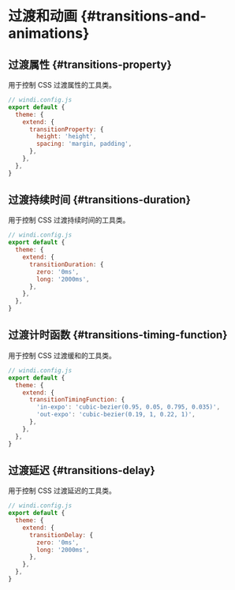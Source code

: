 # 过渡和动画 {#transitions-and-animations}

## 过渡属性 {#transitions-property}

用于控制 CSS 过渡属性的工具类。

<PlaygroundWithVariants
  variant=''
  :variants="['', 'all', 'colors', 'opacity', 'shadow', 'transform', 'none']"
  prefix='transition'
  fixed='p-2 dark:text-white opacity-85 h-screen flex flex-col justify-center'
  nested=true
  appended='focus:outline-none w-32 py-3 rounded font-bold text-white bg-blue-400 ring-4 ring-blue-500 ring-opacity-50 cursor-pointer transform hover:bg-indigo-400 hover:ring-indigo-500 hover:scale-110 hover:-translate-y-1 !duration-300 hover:shadow-xl hover:opacity-80 shadow-indigo-500'
  html='&lt;button tabindex="-1"; class="{class} !duration-300 focus:outline-none w-32 py-3 rounded font-bold text-white bg-blue-400 ring-4 ring-blue-500 ring-opacity-50 cursor-pointer hover:bg-indigo-400 hover:ring-indigo-500 transform hover:scale-110 hover:-translate-y-1 hover:shadow-xl hover:opacity-80 shadow-indigo-500"&gt;
    Hover me
  &lt;/button&gt;'
/>

<Customizing>

```js
// windi.config.js
export default {
  theme: {
    extend: {
      transitionProperty: {
        height: 'height',
        spacing: 'margin, padding',
      },
    },
  },
}
```

</Customizing>

## 过渡持续时间 {#transitions-duration}

用于控制 CSS 过渡持续时间的工具类。

<PlaygroundWithVariants
  variant='150'
  :variants="['0', '50', '75', '100', '150', '200', '300', '400', '500', '600', '700', '1000']"
  prefix='duration'
  fixed='p-2 dark:text-white opacity-85 h-screen flex flex-col justify-center'
  nested=true
  appended='transition focus:outline-none w-32 py-3 rounded font-bold text-white bg-blue-400 ring-4 ring-blue-500 ring-opacity-50 cursor-pointer transform hover:scale-110 hover:-translate-y-1'
  html='&lt;button tabindex="-1"; class="transition {class} focus:outline-none w-32 py-3 rounded font-bold text-white bg-blue-400 ring-4 ring-blue-500 ring-opacity-50 cursor-pointer transform hover:scale-110 hover:-translate-y-1"&gt;
    Hover me
  &lt;/button&gt;'
/>

<Customizing>

```js
// windi.config.js
export default {
  theme: {
    extend: {
      transitionDuration: {
        zero: '0ms',
        long: '2000ms',
      },
    },
  },
}
```

</Customizing>

## 过渡计时函数 {#transitions-timing-function}

用于控制 CSS 过渡缓和的工具类。

<PlaygroundWithVariants
  variant='linear'
  :variants="['linear', 'in', 'out', 'in-out']"
  prefix='ease'
  fixed='p-2 dark:text-white opacity-85 h-screen flex flex-col justify-center'
  nested=true
  appended='transition focus:outline-none ease-in-out w-32 py-3 rounded font-bold text-white bg-blue-400 ring-4 ring-blue-500 ring-opacity-50 cursor-pointer transform hover:scale-110 hover:-translate-y-1 duration-600'
  html='&lt;button tabindex="-1"; class="transition ease-in-out {class} duration-600 focus:outline-none w-32 py-3 rounded font-bold text-white bg-blue-400 ring-4 ring-blue-500 ring-opacity-50 cursor-pointer transform hover:scale-110 hover:-translate-y-1"&gt;
    Hover me
  &lt;/button&gt;'
/>

<Customizing>

```js
// windi.config.js
export default {
  theme: {
    extend: {
      transitionTimingFunction: {
        'in-expo': 'cubic-bezier(0.95, 0.05, 0.795, 0.035)',
        'out-expo': 'cubic-bezier(0.19, 1, 0.22, 1)',
      },
    },
  },
}
```

</Customizing>

## 过渡延迟 {#transitions-delay}

用于控制 CSS 过渡延迟的工具类。

<PlaygroundWithVariants
  variant='150'
  :variants="['0', '50', '75', '100', '150', '200', '300', '400', '500', '600', '700', '1000']"
  prefix='delay'
  fixed='p-2 dark:text-white opacity-85 h-screen flex flex-col justify-center'
  nested=true
  appended='transition ease-in-out focus:outline-none w-32 py-3 rounded font-bold text-white bg-blue-400 ring-4 ring-blue-500 ring-opacity-50 cursor-pointer transform hover:scale-110 hover:-translate-y-1'
  html='&lt;button tabindex="-1"; class="transition {class} ease-in-out focus:outline-none w-32 py-3 rounded font-bold text-white bg-blue-400 ring-4 ring-blue-500 ring-opacity-50 cursor-pointer transform hover:scale-110 hover:-translate-y-1"&gt;
    Hover me
  &lt;/button&gt;'
/>

<Customizing>

```js
// windi.config.js
export default {
  theme: {
    extend: {
      transitionDelay: {
        zero: '0ms',
        long: '2000ms',
      },
    },
  },
}
```

</Customizing>
